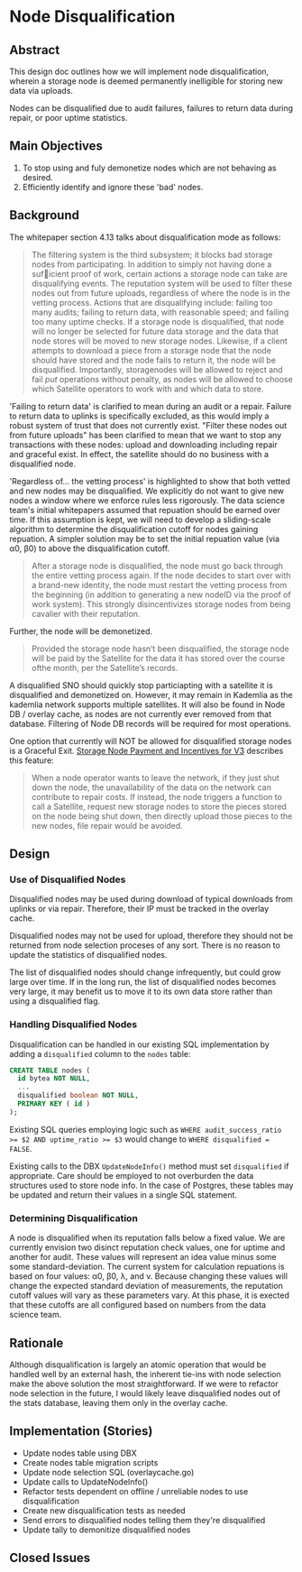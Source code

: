 # Node Disqualification

## Abstract

This design doc outlines how we will implement node disqualification, wherein a storage node is deemed permanently inelligible for storing new data via uploads.

Nodes can be disqualified due to audit failures, failures to return data during repair, or poor uptime statistics.

## Main Objectives

1. To stop using and fuly demonetize nodes which are not behaving as desired.
2. Efficiently identify and ignore these 'bad' nodes.

## Background

The whitepaper section 4.13 talks about disqualification mode as follows:

> The filtering system is the third subsystem; it blocks bad storage nodes from participating. In addition to simply not having done a suficient proof of work, certain actions a storage node can take are disqualifying events. The reputation system will be used to filter these nodes out from future uploads, regardless of where the node is in the vetting process. Actions that are disqualifying include: failing too many audits; failing to return data, with reasonable speed; and failing too many uptime checks.
> If a storage node is disqualified, that node will no longer be selected for future data storage and the data that node stores will be moved to new storage nodes. Likewise, if a client attempts to download a piece from a storage node that the node should have stored and the node fails to return it, the node will be disqualified. Importantly, storagenodes will be allowed to reject and fail _put_ operations without penalty, as nodes will be allowed to choose which Satellite operators to work with and which data to store.

'Failing to return data' is clarified to mean during an audit or a repair. Failure to return data to uplinks is specifically excluded, as this would imply a robust system of trust that does not currently exist. "Filter these nodes out from future uploads" has been clarified to mean that we want to stop any transactions with these nodes:  upload and downloading including repair and graceful exist.  In effect, the satellite should do no business with a disqualified node.

'Regardless of... the vetting process' is highlighted to show that both vetted and new nodes may be disqualified.  We explicitly do not want to give new nodes a window where we enforce rules less rigorously.  The data science team's initial whitepapers assumed that repuation should be earned over time.  If this assumption is kept, we will need to develop a sliding-scale algorithm to determine the disqualification cutoff for nodes gaining repuation.  A simpler solution may be to set the initial repuation value (via α0, β0) to above the disqualification cutoff.

> After a storage node is disqualified, the node must go back through the entire vetting process again. If the node decides to start over with a brand-new identity, the node must restart the vetting process from the beginning (in addition to generating a new nodeID via the proof of work system). This strongly disincentivizes storage nodes from being cavalier with their reputation.

Further, the node will be demonetized.

> Provided the storage node hasn’t been disqualified, the storage node will be paid by the Satellite for the data it has stored over the course ofthe month, per the Satellite’s records.

A disqualified SNO should quickly stop particiapting with a satellite it is disqualified and demonetized on.  However, it may remain in Kademlia as the kademlia network supports multiple satellites.  It will also be found in Node DB / overlay cache, as nodes are not currently ever removed from that database.  Filtering of Node DB records will be required for most operations.

One option that currently will NOT be allowed for disqualified storage nodes is a Graceful Exit.  [Storage Node Payment and Incentives for V3](https://docs.google.com/document/d/1-Pxzk-ad-0QtF6nnTwfgzk8e_-XbBNSDxuRvnbd0QL8/edit#heading=h.rz1ehm5mbeuz) describes this feature:

> When a node operator wants to leave the network, if they just shut down the node, the unavailability of the data on the network can contribute to repair costs.  If instead, the node triggers a function to call a Satellite, request new storage nodes to store the pieces stored on the node being shut down, then directly upload those pieces to the new nodes, file repair would be avoided.

## Design

### Use of Disqualified Nodes

Disqualified nodes may be used during download of typical downloads from uplinks or via repair.  Therefore, their IP must be tracked in the overlay cache.

Disqualified nodes may not be used for upload, therefore they should not be returned from node selection proceses of any sort.  There is no reason to update the statistics of disqualified nodes.

The list of disqualified nodes should change infrequently, but could grow large over time.  If in the long run, the list of disqualified nodes becomes very large, it may benefit us to move it to its own data store rather than using a disqualified flag.

### Handling Disqualified Nodes

Disqualification can be handled in our existing SQL implementation by adding a `disqualified` column to the `nodes` table:

```sql
CREATE TABLE nodes (
  id bytea NOT NULL,
  ...
  disqualified boolean NOT NULL,
  PRIMARY KEY ( id )
);
```

Existing SQL queries employing logic such as `WHERE audit_success_ratio >= $2 AND uptime_ratio >= $3` would change to `WHERE disqualified = FALSE`.

Existing calls to the DBX `UpdateNodeInfo()` method must set `disqualified` if appropriate.  Care should be employed to not overburden the data structures used to store node info.  In the case of Postgres, these tables may be updated and return their values in a single SQL statement.

### Determining Disqualification

A node is disqualified when its reputation falls below a fixed value.  We are currently envision two disinct reputation check values, one for uptime and another for audit.  These values will represent an idea value minus some some standard-deviation.  The current system for calculation repuations is based on four values: α0, β0, λ, and v.  Because changing these values will change the expected standard deviation of measurements, the reputation cutoff values will vary as these parameters vary.  At this phase, it is exected that these cutoffs are all configured based on numbers from the data science team.

## Rationale

Although disqualification is largely an atomic operation that would be handled well by an external hash, the inherent tie-ins with node selection make the above solution the most straightforward.  If we were to refactor node selection in the future, I would likely leave disqualified nodes out of the stats database, leaving them only in the overlay cache.

## Implementation (Stories)

- Update nodes table using DBX
- Create nodes table migration scripts
- Update node selection SQL (overlaycache.go)
- Update calls to UpdateNodeInfo()
- Refactor tests dependent on offline / unreliable nodes to use disqualification
- Create new disqualification tests as needed
- Send errors to disqualified nodes telling them they're disqualified
- Update tally to demonitize disqualified nodes

## Closed Issues
